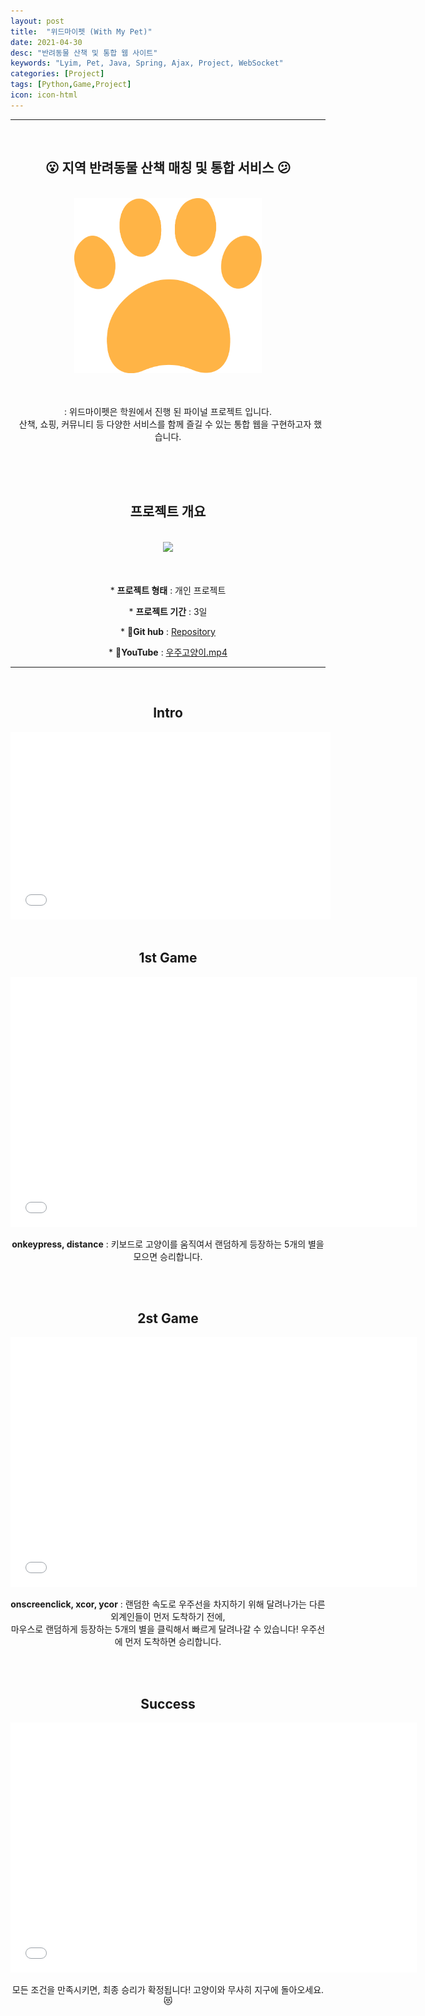 ```yaml
---
layout: post
title:  "위드마이펫 (With My Pet)"
date: 2021-04-30
desc: "반려동물 산책 및 통합 웹 사이트"
keywords: "Lyim, Pet, Java, Spring, Ajax, Project, WebSocket"
categories: [Project]
tags: [Python,Game,Project]
icon: icon-html
---
```




***

<center>
<br>
<h2>😮 지역 반려동물 산책 매칭 및 통합 서비스 😕</h2>

<br>
<img style="width:300px;" src="\static\assets\img\blog\project\withMyPet\footprint.png"><br><br><br>
<p>: 위드마이펫은 학원에서 진행 된 파이널 프로젝트 입니다.<br>&nbsp; 산책, 쇼핑, 커뮤니티 등 다양한 서비스를 함께 즐길 수 있는 통합 웹을 구현하고자 했습니다.</p><br><br><br>
<h2><b>프로젝트 개요</b></h2><br>
<img src="\static\assets\img\blog\project\withMyPet\wmpstack.jpg"><br><br><br>
<p> * <b>프로젝트 형태</b> : 개인 프로젝트 </p>
<p> * <b>프로젝트 기간</b> : 3일 </p>
<p> * <b>📂Git hub</b> : <a href="https://github.com/Limy-901/Python_game">Repository</a></p>
<p> * <b>🎥YouTube</b> : <a href="https://www.youtube.com/watch?v=DA8I7XR8q30">우주고양이.mp4</a></p>
</center>

<hr>

<center>
<br>
<h2>Intro</h2>
<iframe src="\static\assets\img\blog\project\astroCat\astro-1.gif" frameborder='0' scrolling='no' width='512px' height='300px' style='-webkit-backface-visibility: hidden;-webkit-transform: scale(1);' ></iframe>
<br><br>
<h2>1st Game</h2>
<iframe src="\static\assets\img\blog\project\astroCat\astro-2.gif" frameborder='0' scrolling='no' width='650px' height='400px' style='-webkit-backface-visibility: hidden;-webkit-transform: scale(1);' ></iframe>
<p><b>onkeypress, distance</b> : 키보드로 고양이를 움직여서 랜덤하게 등장하는 5개의 별을 모으면 승리합니다. </p>
<br><br>
<h2>2st Game</h2>
<iframe src="\static\assets\img\blog\project\astroCat\astro-3.gif" frameborder='0' scrolling='no' width='650px' height='400px' style='-webkit-backface-visibility: hidden;-webkit-transform: scale(1);' ></iframe>
<p><b>onscreenclick, xcor, ycor</b> : 랜덤한 속도로 우주선을 차지하기 위해 달려나가는 다른 외계인들이 먼저 도착하기 전에,<br> 마우스로 랜덤하게 등장하는 5개의 별을 클릭해서 빠르게 달려나갈 수 있습니다! 우주선에 먼저 도착하면 승리합니다.</p>
<br><br>
<h2>Success</h2>
<iframe src="\static\assets\img\blog\project\astroCat\astro-4.gif" frameborder='0' scrolling='no' width='650px' height='400px' style='-webkit-backface-visibility: hidden;-webkit-transform: scale(1);' ></iframe>
<p>모든 조건을 만족시키면, 최종 승리가 확정됩니다! 고양이와 무사히 지구에 돌아오세요. 😻 </p>
</center><br><br>